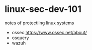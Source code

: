 # linux-sec-dev-101
notes of protectiing linux systems

* ossec https://www.ossec.net/about/
* osquery
* wazuh 